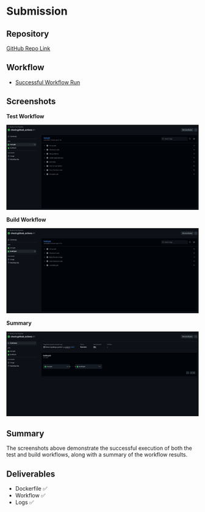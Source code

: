 # Submission

## Repository
[GitHub Repo Link](https://github.com/Rishav-Upadhaya/devops-assignment)

## Workflow
- [Successful Workflow Run](https://github.com/Rishav-Upadhaya/devops-assignment/actions/runs/18309318557)

## Screenshots

**Test Workflow**

![Test Workflow Screenshot](images/Part-A/test.png)

**Build Workflow**

![Build Workflow Screenshot](images/Part-A/build.png)

**Summary**

![Workflow Summary Screenshot](images/Part-A/summary.png)

## Summary
The screenshots above demonstrate the successful execution of both the test and build workflows, along with a summary of the workflow results.

## Deliverables
- Dockerfile ✅
- Workflow ✅
- Logs ✅
